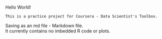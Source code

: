 Hello World!
    
    This is a practice project for Coursera - Data Scientist's Toolbox.

Saving as an md file - Markdown file.  
It currently contains no imbedded R code or plots.